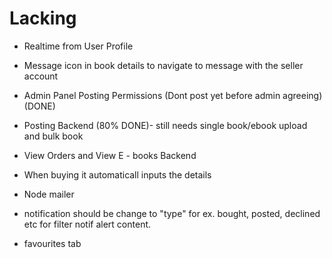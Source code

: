 # Lacking

- Realtime from User Profile
- Message icon in book details to navigate to message with the seller account
- Admin Panel Posting Permissions (Dont post yet before admin agreeing) (DONE)

- Posting Backend (80% DONE)- still needs single book/ebook upload and bulk book

- View Orders and View E - books Backend
- When buying it automaticall inputs the details
- Node mailer
- notification should be change to "type" for ex. bought, posted, declined etc for filter notif alert content.
- favourites tab